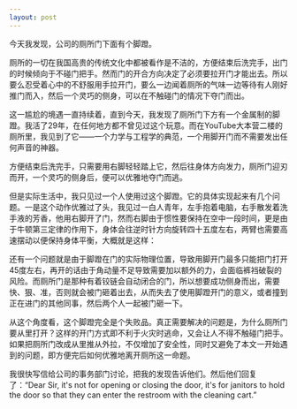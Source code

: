 ```yaml
---
layout: post
---
```


今天我发现，公司的厕所门下面有个脚蹬。

厕所的一切在我国高贵的传统文化中都被看作是不洁的，方便结束后洗完手，出门的时候倾向于不碰门把手。然而门的开合方向决定了必须要拉开门才能出去。所以要么忍受着心中的不舒服用手拉开门，要么一边闻着厕所的气味一边等待有人刚好推门而入，然后一个灵巧的侧身，可以在不触碰门的情况下夺门而出。

这一尴尬的境遇一直持续着，直到今天，我发现了厕所门下方有一个金属制的脚蹬。我活了29年，在任何地方都不曾见过这个玩意。而在YouTube大本营二楼的厕所里，我见到了它——一个力学与工程学的典范，一个用脚开门而不需要发出任何声音的神器。

方便结束后洗完手，只需要用右脚轻轻踏上它，然后往身体方向发力，厕所门迎刃而开，一个灵巧的侧身后，便可以优雅地夺门而逃。

但是实际生活中，我只见过一个人使用过这个脚蹬。它的具体实现起来有几个问题。一是这个动作优雅过了头，我见过一白人青年，左手抱着电脑，右手散发着洗手液的芳香，他用右脚开了门，然而右脚由于惯性要保持在空中一段时间，更是由于牛顿第三定律的作用下，身体会往逆时针方向旋转四十五度左右，两臂也需要高速摆动以便保持身体平衡，大概就是这样：



还有一个问题就是由于脚蹬在门的实际物理位置，导致用脚开门最多只能把门打开45度左右，再开的话由于角动量不足导致需要加以额外的力，会面临裤裆破裂的风险。而厕所门是那种有着铰链会自动闭合的门，所以想要成功侧身而出，需要快、狠、准，否则就会被门砸着出去，从而失去了使用脚蹬开门的意义，或者撞到正在进门的其他同事，然后两个人一起被门砸一下。

从这个角度看，这个脚蹬完全是个失败品。真正需要解决的问题是，为什么厕所门要从里打开？这样的开门方式即不利于火灾时逃命，又会让人不得不触碰门把手。如果把厕所门改成从里推从外拉，不仅增加了安全性，同时又避免了本文一开始遇到的问题，即方便完后如何优雅地离开厕所这一命题。

我很快写信给公司的事务部门讨论，把我的发现告诉他们。然后他们回复了：“Dear Sir, it's not for opening or closing the door, it's for janitors to hold the door so that they can enter the restroom with the cleaning cart.”

